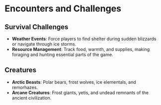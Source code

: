# Encounters and Challenges

## Survival Challenges

- **Weather Events**: Force players to find shelter during sudden blizzards or navigate through ice storms.
- **Resource Management**: Track food, warmth, and supplies, making foraging and hunting essential parts of the game.

## Creatures

- **Arctic Beasts**: Polar bears, frost wolves, ice elementals, and remorhazes.
- **Arcane Creatures**: Frost giants, yetis, and undead remnants of the ancient civilization.
